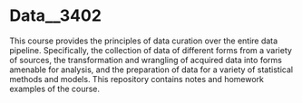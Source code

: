 # Data__3402
This course provides the principles of data curation over the entire data pipeline. Specifically, the collection of data of different forms from a variety of sources, 
the transformation and wrangling of acquired data into forms amenable for analysis, and the preparation of data for a variety of statistical methods and models. 
This repository contains notes and homework examples of the course.
